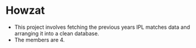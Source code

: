 # Howzat

- This project involves fetching the previous years IPL matches data and arranging it into a clean database.
- The members are 4.
